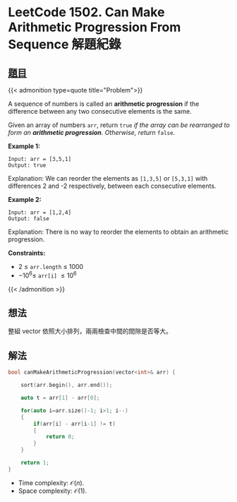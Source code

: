 # LeetCode 1502. Can Make Arithmetic Progression From Sequence 解題紀錄


## [題目](https://leetcode.com/problems/can-make-arithmetic-progression-from-sequence/)

{{< admonition type=quote title="Problem">}}

A sequence of numbers is called an **arithmetic progression** if the difference between any two consecutive elements is the same.

Given an array of numbers `arr`, return `true` _if the array can be rearranged to form an_ **_arithmetic progression_**. _Otherwise, return_ `false`.

**Example 1:**

```
Input: arr = [3,5,1]
Output: true
```

Explanation: We can reorder the elements as `[1,3,5]` or `[5,3,1]` with differences 2 and -2 respectively, between each consecutive elements.

**Example 2:**

```
Input: arr = [1,2,4]
Output: false
```

Explanation: There is no way to reorder the elements to obtain an arithmetic progression.

**Constraints:**

-   2 $\leq$ `arr.length` $\leq$ 1000
-   $-10^6 \leq$ `arr[i]` $\leq 10^6$

{{< /admonition >}}

## 想法

整組 vector 依照大小排列，兩兩檢查中間的間隙是否等大。

## 解法

```cpp
bool canMakeArithmeticProgression(vector<int>& arr) {

    sort(arr.begin(), arr.end());

    auto t = arr[1] - arr[0];

    for(auto i=arr.size()-1; i>1; i--)
    {
        if(arr[i] - arr[i-1] != t)
        {
            return 0;
        }
    }

    return 1;
}
```

-   Time complexity: $\mathcal{O}(n)$.
-   Space complexity: $\mathcal{O}(1)$.

